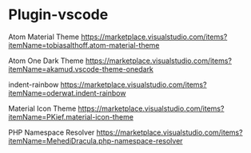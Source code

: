 # Plugin-vscode

Atom Material Theme
https://marketplace.visualstudio.com/items?itemName=tobiasalthoff.atom-material-theme

Atom One Dark Theme
https://marketplace.visualstudio.com/items?itemName=akamud.vscode-theme-onedark

indent-rainbow
https://marketplace.visualstudio.com/items?itemName=oderwat.indent-rainbow

Material Icon Theme
https://marketplace.visualstudio.com/items?itemName=PKief.material-icon-theme

PHP Namespace Resolver
https://marketplace.visualstudio.com/items?itemName=MehediDracula.php-namespace-resolver
